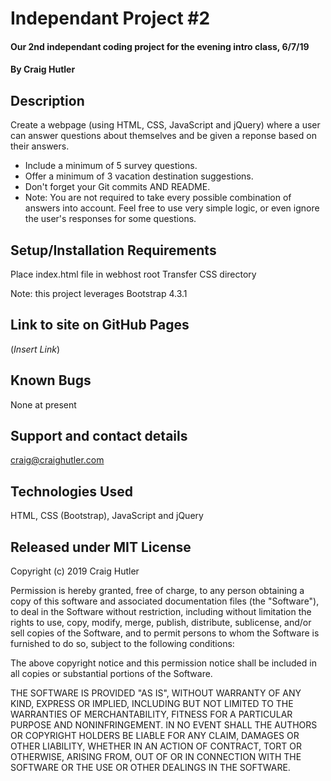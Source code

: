 # Independant Project #2

#### Our 2nd independant coding project for the evening intro class, 6/7/19

#### By Craig Hutler

## Description

Create a webpage (using HTML, CSS, JavaScript and jQuery) where a user can answer questions about themselves and be given a reponse based on their answers.

* Include a minimum of 5 survey questions.
* Offer a minimum of 3 vacation destination suggestions.
* Don't forget your Git commits AND README.
* Note: You are not required to take every possible combination of answers into account. Feel free to use very simple logic, or even ignore the user's responses for some questions.

## Setup/Installation Requirements

Place index.html file in webhost root
Transfer CSS directory

Note: this project leverages Bootstrap 4.3.1

## Link to site on GitHub Pages

(_Insert Link_)

## Known Bugs

None at present

## Support and contact details

craig@craighutler.com

## Technologies Used

HTML, CSS (Bootstrap), JavaScript and jQuery

## Released under MIT License

Copyright (c) 2019 Craig Hutler

Permission is hereby granted, free of charge, to any person obtaining a copy of this software and associated documentation files (the "Software"), to deal in the Software without restriction, including without limitation the rights to use, copy, modify, merge, publish, distribute, sublicense, and/or sell copies of the Software, and to permit persons to whom the Software is furnished to do so, subject to the following conditions:

The above copyright notice and this permission notice shall be included in all copies or substantial portions of the Software.

THE SOFTWARE IS PROVIDED "AS IS", WITHOUT WARRANTY OF ANY KIND, EXPRESS OR IMPLIED, INCLUDING BUT NOT LIMITED TO THE WARRANTIES OF MERCHANTABILITY, FITNESS FOR A PARTICULAR PURPOSE AND NONINFRINGEMENT. IN NO EVENT SHALL THE AUTHORS OR COPYRIGHT HOLDERS BE LIABLE FOR ANY CLAIM, DAMAGES OR OTHER LIABILITY, WHETHER IN AN ACTION OF CONTRACT, TORT OR OTHERWISE, ARISING FROM, OUT OF OR IN CONNECTION WITH THE SOFTWARE OR THE USE OR OTHER DEALINGS IN THE SOFTWARE.
